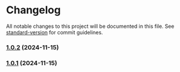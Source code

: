 # Changelog

All notable changes to this project will be documented in this file. See [standard-version](https://github.com/conventional-changelog/standard-version) for commit guidelines.

### [1.0.2](https://github.com/ohimg/ohimg-docusaurus-plugin/compare/v1.0.1...v1.0.2) (2024-11-15)

### [1.0.1](https://github.com/ohimg/ohimg-docusaurus-plugin/compare/v1.0.0...v1.0.1) (2024-11-15)
